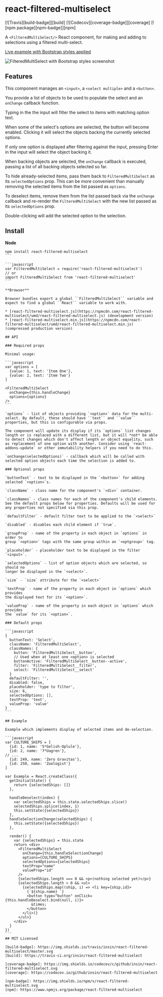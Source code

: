 # react-filtered-multiselect

[![Travis][build-badge]][build]
[![Codecov][coverage-badge]][coverage]
[![npm package][npm-badge]][npm]

A `<FilteredMultiSelect/>` React component, for making and adding to selections using a filtered multi-select.

[Live example with Bootstrap styles applied](http://insin.github.io/react-filtered-multiselect/)

![FilteredMultiSelect with Bootstrap styles screenshot](https://github.com/insin/react-filtered-multiselect/raw/master/bootstrap-example.png "A FilteredMultiSelect with Bootstrap styles applied")

## Features

This component manages an `<input>`, a `<select multiple>` and a `<button>`.

You provide a list of objects to be used to populate the select and an `onChange` callback function.

Typing in the the input will filter the select to items with matching option text.

When some of the select's options are selected, the button will become enabled. Clicking it will select the objects backing the currently selected options.

If only one option is displayed after filtering against the input, pressing Enter in the input will select the object backing it.

When backing objects are selected, the `onChange` callback is executed, passing a list of all backing objects selected so far.

To hide already-selected items, pass them back to `FilteredMultiSelect` as its `selectedOptions` prop. This can be more convenient than manually removing the selected items from the list passed as `options`.

To deselect items, remove them from the list passed back via the `onChange` callback and re-render the `FilteredMultiSelect` with the new list passed as its `selectedOptions` prop.

Double-clicking will add the selected option to the selection.

## Install

**Node**

````
npm install react-filtered-multiselect
```

```javascript
var FilteredMultiSelect = require('react-filtered-multiselect')
// or
import FilteredMultiSelect from 'react-filtered-multiselect'
```

**Browser**

Browser bundles export a global ``FilteredMultiSelect`` variable and expect to find a global ``React`` variable to work with.

* [react-filtered-multiselect.js](https://npmcdn.com/react-filtered-multiselect/umd/react-filtered-multiselect.js) (development version)
* [react-filtered-multiselect.min.js](https://npmcdn.com/react-filtered-multiselect/umd/react-filtered-multiselect.min.js) (compressed production version)

## API

### Required props

Minimal usage:

```javascript
var options = [
  {value: 1, text: 'Item One'},
  {value: 2, text: 'Item Two'}
]

<FilteredMultiSelect
  onChange={this.handleChange}
  options={options}
/>
```

`options` - list of objects providing `<option>` data for the multi-select. By default, these should have ``text`` and ``value`` properties, but this is configurable via props.

The component will update its display if its `options` list changes length or is replaced with a different list, but it will *not* be able to detect changes which don't affect length or object equality, such as replacement of one option with another. Consider using `react-addons-update` or other immutability helpers if you need to do this.

`onChange(selectedOptions)` - callback which will be called with selected option objects each time the selection is added to.

### Optional props

`buttonText` - text to be displayed in the `<button>` for adding selected `<option>`s.

`className` - class name for the component's `<div>` container.

`classNames` - class names for each of the component's child elements. See the default props below for properties. Defaults will be used for any properties not specified via this prop.

`defaultFilter` - default filter text to be applied to the `<select>`

`disabled` - disables each child element if `true`.

`groupProp` - name of the property in each object in `options` in order to 
group `<option>` tags with the same group within an `<optgroup>` tag.

`placeholder` - placeholder text to be displayed in the filter `<input>`.

`selectedOptions` - list of option objects which are selected, so should no
longer be displayed in the `<select>`.

`size` - `size` attribute for the `<select>`

`textProp` - name of the property in each object in `options` which provides
the displayed text for its `<option>`.

`valueProp` - name of the property in each object in `options` which provides
the `value` for its `<option>`.

### Default props

```javascript
{
  buttonText: 'Select',
  className: 'FilteredMultiSelect',
  classNames: {
    button: 'FilteredMultiSelect__button',
    // Used when at least one <option> is selected
    buttonActive: 'FilteredMultiSelect__button--active',
    filter: 'FilteredMultiSelect__filter',
    select: 'FilteredMultiSelect__select'
  }
  defaultFilter: '',
  disabled: false,
  placeholder: 'type to filter',
  size: 6,
  selectedOptions: [],
  textProp: 'text',
  valueProp: 'value'
}
```

## Example

Example which implements display of selected items and de-selection.

```javascript
var CULTURE_SHIPS = [
  {id: 1, name: '5*Gelish-Oplule'},
  {id: 2, name: '7*Uagren'},
// ...
  {id: 249, name: 'Zero Gravitas'},
  {id: 250, name: 'Zoologist'}
]

var Example = React.createClass({
  getInitialState() {
    return {selectedShips: []}
  },

  handleDeselect(index) {
    var selectedShips = this.state.selectedShips.slice()
    selectedShips.splice(index, 1)
    this.setState({selectedShips})
  },
  handleSelectionChange(selectedShips) {
    this.setState({selectedShips})
  },

  render() {
    var {selectedShips} = this.state
    return <div>
      <FilteredMultiSelect
        onChange={this.handleSelectionChange}
        options={CULTURE_SHIPS}
        selectedOptions={selectedShips}
        textProp="name"
        valueProp="id"
      />
      {selectedShips.length === 0 && <p>(nothing selected yet)</p>}
      {selectedShips.length > 0 && <ul>
        {selectedShips.map((ship, i) => <li key={ship.id}>
          {`${ship.name} `}
          <button type="button" onClick={this.handleDeselect.bind(null, i)}>
            &times;
          </button>
        </li>)}
      </ul>}
    </div>
  }
})
```
## MIT Licensed

[build-badge]: https://img.shields.io/travis/insin/react-filtered-multiselect/master.svg
[build]: https://travis-ci.org/insin/react-filtered-multiselect

[coverage-badge]: https://img.shields.io/codecov/c/github/insin/react-filtered-multiselect.svg
[coverage]: https://codecov.io/github/insin/react-filtered-multiselect

[npm-badge]: https://img.shields.io/npm/v/react-filtered-multiselect.svg
[npm]: https://www.npmjs.org/package/react-filtered-multiselect
